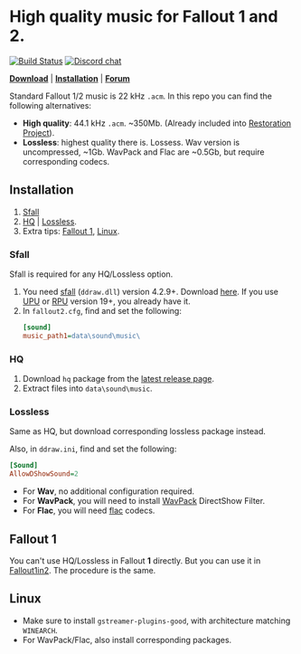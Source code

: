 # High quality music for Fallout 1 and 2.

[![Build Status](https://github.com/BGforgeNet/Fallout2-HQ-music/workflows/package/badge.svg)](https://github.com/BGforgeNet/Fallout2-HQ-music/actions?query=workflow%3Apackage)
[![Discord chat](https://img.shields.io/discord/420268540700917760?logo=discord)](https://discord.gg/4Yqfggm)

[**Download**](https://github.com/BGforgeNet/Fallout2-HQ-music/releases/latest)
| [**Installation**](#installation)
| [**Forum**](https://forums.bgforge.net/viewtopic.php?f=34&t=286)

Standard Fallout 1/2 music is 22 kHz `.acm`. In this repo you can find the following alternatives:

- **High quality**: 44.1 kHz `.acm`. ~350Mb. (Already included into [Restoration Project](https://github.com/BGforgeNet/Fallout2_Restoration_Project)).
- **Lossless**: highest quality there is. Lossess. Wav version is uncompressed, ~1Gb. WavPack and Flac are ~0.5Gb, but require corresponding codecs.

## Installation

1. [Sfall](#sfall)
1. [HQ](#hq) | [Lossless](#lossless).
1. Extra tips: [Fallout 1](#fallout-1), [Linux](#linux).

### Sfall

Sfall is required for any HQ/Lossless option.

1. You need [sfall](https://github.com/phobos2077/sfall) (`ddraw.dll`) version 4.2.9+. Download [here](https://github.com/sfall-team/sfall/releases).
   If you use [UPU](https://github.com/BGforgeNet/Fallout2_Unofficial_Patch) or [RPU](https://github.com/BGforgeNet/Fallout2_Restoration_Project) version 19+, you already have it.
2. In `fallout2.cfg`, find and set the following:
   ```ini
   [sound]
   music_path1=data\sound\music\
   ```

### HQ

1. Download `hq` package from the [latest release page](https://github.com/BGforgeNet/Fallout2-HQ-music/releases/latest).
1. Extract files into `data\sound\music`.

### Lossless

Same as HQ, but download corresponding lossless package instead.

Also, in `ddraw.ini`, find and set the following:

```ini
[Sound]
AllowDShowSound=2
```

- For **Wav**, no additional configuration required.
- For **WavPack**, you will need to install [WavPack](https://www.wavpack.com/downloads.html) DirectShow Filter.
- For **Flac**, you will need [flac](https://www.xiph.org/dshow/) codecs.

## Fallout 1

You can't use HQ/Lossless in Fallout **1** directly. But you can use it in [Fallout1in2](https://github.com/rotators/Fo1in2). The procedure is the same.

## Linux

- Make sure to install `gstreamer-plugins-good`, with architecture matching `WINEARCH`.
- For WavPack/Flac, also install corresponding packages.
